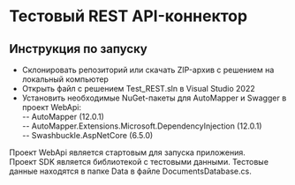 # Тестовый REST API-коннектор
## Инструкция по запуску
- Склонировать репозиторий или скачать ZIP-архив с решением на локальный компьютер
- Открыть файл с решением Test_REST.sln в Visual Studio 2022
- Установить необходимые NuGet-пакеты для AutoMapper и Swagger в проект WebApi:  
-- AutoMapper (12.0.1)  
-- AutoMapper.Extensions.Microsoft.DependencyInjection (12.0.1)  
-- Swashbuckle.AspNetCore (6.5.0)  

Проект WebApi является стартовым для запуска приложения.  
Проект SDK является библиотекой с тестовыми данными. Тестовые данные находятся в папке Data в файле DocumentsDatabase.cs.  